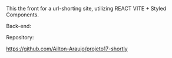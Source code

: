 This the front for a url-shorting site, utilizing REACT VITE + Styled Components.

Back-end:

Repository:

https://github.com/Ailton-Araujo/projeto17-shortly
